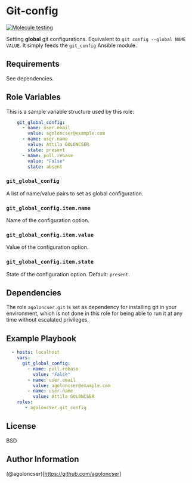 # Git-config

[![Molecule testing](https://github.com/agoloncser/ansible-role-git-config/actions/workflows/ci.yml/badge.svg)](https://github.com/agoloncser/ansible-role-git-config/actions/workflows/ci.yml)

Setting **global** git configurations. Equivalent to `git config
--global NAME VALUE`. It simply feeds the `git_config` Ansible module.

## Requirements

See dependencies.

## Role Variables

This is a sample variable structure used by this role:

```yaml
    git_global_config:
      - name: user.email
        value: agoloncser@example.com
      - name: user.name
        value: Attila GOLONCSER
        state: present
      - name: pull.rebase
        value: "False"
        state: absent
```

### `git_global_config`

A list of name/value pairs to set as global configuration.

### `git_global_config.item.name`

Name of the configuration option.

### `git_global_config.item.value`

Value of the configuration option.

### `git_global_config.item.state`

State of the configuration option. Default: `present`.

## Dependencies

The role `agoloncser.git` is set as dependency for installing git in
your environment, which is not done in this role for being able to run
it at any time without escalated privileges.

## Example Playbook

```yaml
  - hosts: localhost
    vars:
      git_global_config:
        - name: pull.rebase
          value: "False"
        - name: user.email
          value: agoloncser@example.com
        - name: user.name
          value: Attila GOLONCSER
    roles:
       - agoloncser.git_config
```

## License

BSD

## Author Information

(@agoloncser)[https://github.com/agoloncser]
